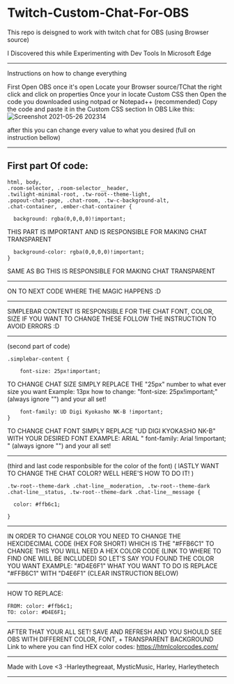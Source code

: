 # Twitch-Custom-Chat-For-OBS
This repo is deisgned to work with twitch chat for OBS (using Browser source)

I Discovered this while Experimenting with Dev Tools In Microsoft Edge 

--------------------------------------------------------------------------
Instructions on how to change everything 

First Open OBS once it's open Locate your Browser source/TChat the right click and click on properties
Once your in locate Custom CSS then Open the code you downloaded using notpad or Notepad++ (recommended)
Copy the code and paste it in the Custom CSS section In OBS
Like this:
![Screenshot 2021-05-26 202314](https://user-images.githubusercontent.com/51787264/119659939-42fe4f80-be61-11eb-8405-030490ee932c.png)

after this you can change every value to what you desired (full on instruction bellow)

--------------------------------------------------------------------------
First part Of code:
--------------------------------------------------------------------------
    html, body,
    .room-selector, .room-selector__header,
    .twilight-minimal-root, .tw-root--theme-light,
    .popout-chat-page, .chat-room, .tw-c-background-alt,
    .chat-container, .ember-chat-container {
    
      background: rgba(0,0,0,0)!important; 
THIS PART IS IMPORTANT AND IS RESPONSIBLE FOR MAKING CHAT TRANSPARENT
    
      background-color: rgba(0,0,0,0)!important;  
    }
SAME AS BG THIS IS RESPONSIBLE FOR MAKING CHAT TRANSPARENT
    

--------------------------------------------------------------------------
ON TO NEXT CODE WHERE THE MAGIC HAPPENS :D

--------------------------------------------------------------------------
SIMPLEBAR CONTENT IS RESPONSIBLE FOR THE CHAT FONT, COLOR, SIZE IF YOU WANT TO CHANGE THESE FOLLOW THE INSTRUCTION TO AVOID ERRORS :D

--------------------------------------------------------------------------
(second part of code)
 
    .simplebar-content {
    
        font-size: 25px!important;  

TO CHANGE CHAT SIZE SIMPLY REPLACE THE "25px" number to what ever size you want Example: 13px
how to change: "font-size: 25px!important;" (always ignore "") and your all set! 
    
        font-family: UD Digi Kyokasho NK-B !important; 
    }

TO CHANGE CHAT FONT SIMPLY REPLACE "UD DIGI KYOKASHO NK-B" WITH YOUR DESIRED FONT
EXAMPLE: ARIAL " font-family: Arial !important; " (always ignore "") and your all set! 


--------------------------------------------------------------------------
(third and last code responbsible for the color of the font) ( lASTLY WANT TO CHANGE THE CHAT COLOR? WELL HERE'S HOW TO DO IT! )

    .tw-root--theme-dark .chat-line__moderation, .tw-root--theme-dark .chat-line__status, .tw-root--theme-dark .chat-line__message {

      color: #ffb6c1; 

    }
--------------------------------------------------------------------------
IN ORDER TO CHANGE COLOR YOU NEED TO CHANGE THE HEXCIDECIMAL CODE (HEX FOR SHORT) WHICH IS THE "#FFB6C1" TO CHANGE THIS
 YOU WILL NEED A HEX COLOR CODE (LINK TO WHERE TO FIND ONE WILL BE INCLUDED) SO LET'S SAY YOU FOUND THE COLOR YOU WANT EXAMPLE:  "#D4E6F1"
WHAT YOU WANT TO DO IS REPLACE "#FFB6C1" WITH "D4E6F1" (CLEAR INSTRUCTION BELOW)

-------------------------------------------------------------------------- 
HOW TO REPLACE:
 
    FROM: color: #ffb6c1;
    TO: color: #D4E6F1; 

--------------------------------------------------------------------------
AFTER THAT YOUR ALL SET! SAVE AND REFRESH AND YOU SHOULD 
SEE OBS WITH DIFFERENT COLOR, FONT, + TRANSPARENT BACKGROUND
Link to where you can find HEX color codes: https://htmlcolorcodes.com/

--------------------------------------------------------------------------
Made with Love <3
-Harleythegreaat, MysticMusic, Harley, Harleythetech 

--------------------------------------------------------------------------
